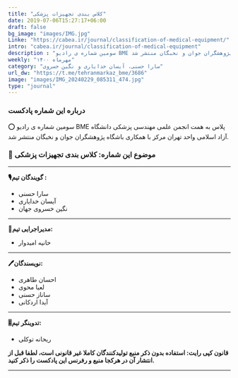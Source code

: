 ```yaml
---
title: "کلاس بندی تجهیزات پزشکی"
date: 2019-07-06T15:27:17+06:00
draft: false
bg_image: "images/IMG.jpg"
Linke: "https://cabea.ir/journal/classification-of-medical-equipment/"
intro: "cabea.ir/journal/classification-of-medical-equipment"
description : "سومین شماره ی رادیو BME پلاس به همت انجمن علمی مهندسی پزشکی دانشگاه آزاد اسلامی واحد تهران مرکز با همکاری باشگاه پژوهشگران جوان و نخبگان منتشر شد."
weekly: "مهرماه ۱۴۰۰"
category: "سارا حسنی، آیسان خدایاری و نگین خسروی"
url_dw: "https://t.me/tehranmarkaz_bme/3686"
image: "images/IMG_20240229_085311_474.jpg"
type: "journal"
---
```



### درباره این شماره پادکست

⭕️ سومین شماره ی رادیو BME پلاس به همت انجمن علمی مهندسی پزشکی دانشگاه آزاد اسلامی واحد تهران مرکز با همکاری باشگاه پژوهشگران جوان و نخبگان منتشر شد.

### 📌 موضوع این شماره: کلاس بندی تجهیزات پزشکی

-----------------------------

**🎙گویندگان تیم :**

- سارا حسنی
- آیسان خدایاری
- نگین خسروی جهان

-----------------------------

**📝مدیراجرایی تیم:**

- حانیه امیدوار

-----------------------------

**🖊نویسندگان:**

- احسان طاهری
- لعیا محوی
- ساناز حسنی
- آیدا اردکانی

-----------------------------

**🎚تدوینگر تیم:**

- ریحانه توکلی

**قانون کپی رایت: استفاده بدون ذکر منبع تولیدکنندگان کاملا غیر قانونی است، لطفا قبل از انتشار آن در هرکجا منبع و رفرنس این پادکست را ذکر کنید.**

--------------------------------------------------------
